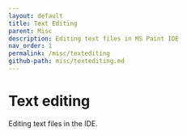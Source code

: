 ```yaml
---
layout: default
title: Text Editing
parent: Misc
description: Editing text files in MS Paint IDE
nav_order: 1
permalink: /misc/textediting
github-path: misc/textediting.md
---
```


# Text editing

Editing text files in the IDE.


